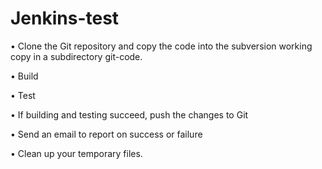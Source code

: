 # Jenkins-test

• Clone the Git repository and copy the code into the subversion working copy
in a subdirectory git-code.

• Build

• Test

• If building and testing succeed, push the changes to Git

• Send an email to report on success or failure

• Clean up your temporary files.
